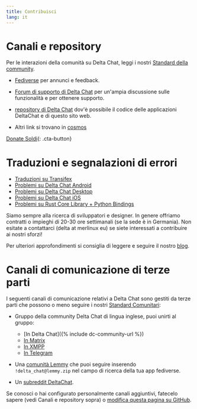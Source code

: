 ```yaml
---
title: Contribuisci
lang: it
---
```


# Canali e repository

Per le interazioni della comunità su Delta Chat, leggi i nostri [Standard della community](community-standards).

- [Fediverse](https://chaos.social/web/@delta) per annunci e feedback.

- [Forum di supporto di Delta Chat](https://support.delta.chat) per un'ampia
 discussione sulle funzionalità e per ottenere supporto.

- [repository di Delta Chat](https://github.com/deltachat/) dov'è possibile
il codice delle applicazioni DeltaChat e di questo sito web.

- Altri link si trovano in [cosmos](https://cosmos.delta.chat)

[Donate Soldi](donate){: .cta-button}

# Traduzioni e segnalazioni di errori

- [Traduzioni su Transifex](https://explore.transifex.com/delta-chat/)
- [Problemi su Delta Chat Android](https://github.com/deltachat/deltachat-android/issues)
- [Problemi su Delta Chat Desktop](https://github.com/deltachat/deltachat-desktop/issues)
- [Problemi su Delta Chat iOS](https://github.com/deltachat/deltachat-ios/issues)
- [Problemi su Rust Core Library + Python Bindings](https://github.com/deltachat/deltachat-core-rust/issues)

Siamo sempre alla ricerca di sviluppatori e designer.
In genere offriamo contratti o impieghi di 20-30 ore settimanali (se la sede è in Germania).
Non esitate a contattarci (delta at merlinux eu)
se siete interessati a contribuire ai nostri sforzi!

Per ulteriori approfondimenti si consiglia di leggere e seguire il nostro [blog](https://delta.chat/en/blog).


# Canali di comunicazione di terze parti

I seguenti canali di comunicazione relativi a Delta Chat sono gestiti da terze parti
che possono o meno seguire i nostri [Standard Comunitari](standard-comunitari):

- Gruppo della community Delta Chat di lingua inglese, puoi unirti al gruppo:
  * [In Delta Chat]({% include dc-community-url %})
  * [In Matrix](https://matrix.to/#/#Delta.Chat:matrix.org)
  * [In XMPP](xmpp:deltachat-en@chat.disroot.org?join)
  * [In Telegram](https://t.me/deltachat_community)

- Una [comunità Lemmy](https://lemmy.zip/c/delta_chat)
che puoi seguire inserendo `!delta_chat@lemmy.zip`
nel campo di ricerca della tua app fediverse.

- Un [subreddit DeltaChat](https://old.reddit.com/r/DeltaChat/).

Se conosci o hai configurato personalmente canali aggiuntivi,
fatecelo sapere (vedi Canali e repository sopra)
o [modifica questa pagina su GitHub](https://github.com/deltachat/deltachat-pages/edit/master/en/contribute.md).
